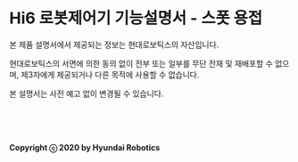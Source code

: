 # Hi6 로봇제어기 기능설명서 - 스폿 용접

본 제품 설명서에서 제공되는 정보는 현대로보틱스의 자산입니다.

현대로보틱스의 서면에 의한 동의 없이 전부 또는 일부를 무단 전재 및 재배포할 수 없으며, 제3자에게 제공되거나 다른 목적에 사용할 수 없습니다.

본 설명서는 사전 예고 없이 변경될 수 있습니다.

<br>
<br>
<br>

**Copyright ⓒ 2020 by Hyundai Robotics**